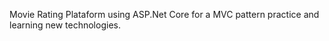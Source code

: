 Movie Rating Plataform using ASP.Net Core for a MVC pattern practice and learning new technologies.
